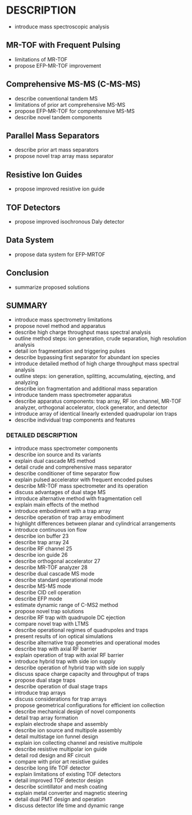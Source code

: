 # DESCRIPTION

- introduce mass spectroscopic analysis

## MR-TOF with Frequent Pulsing

- limitations of MR-TOF
- propose EFP-MR-TOF improvement

## Comprehensive MS-MS (C-MS-MS)

- describe conventional tandem MS
- limitations of prior art comprehensive MS-MS
- propose EFP-MR-TOF for comprehensive MS-MS
- describe novel tandem components

## Parallel Mass Separators

- describe prior art mass separators
- propose novel trap array mass separator

## Resistive Ion Guides

- propose improved resistive ion guide

## TOF Detectors

- propose improved isochronous Daly detector

## Data System

- propose data system for EFP-MRTOF

## Conclusion

- summarize proposed solutions

## SUMMARY

- introduce mass spectrometry limitations
- propose novel method and apparatus
- describe high charge throughput mass spectral analysis
- outline method steps: ion generation, crude separation, high resolution analysis
- detail ion fragmentation and triggering pulses
- describe bypassing first separator for abundant ion species
- introduce detailed method of high charge throughput mass spectral analysis
- outline steps: ion generation, splitting, accumulating, ejecting, and analyzing
- describe ion fragmentation and additional mass separation
- introduce tandem mass spectrometer apparatus
- describe apparatus components: trap array, RF ion channel, MR-TOF analyzer, orthogonal accelerator, clock generator, and detector
- introduce array of identical linearly extended quadrupolar ion traps
- describe individual trap components and features

### DETAILED DESCRIPTION

- introduce mass spectrometer components
- describe ion source and its variants
- explain dual cascade MS method
- detail crude and comprehensive mass separator
- describe conditioner of time separator flow
- explain pulsed accelerator with frequent encoded pulses
- describe MR-TOF mass spectrometer and its operation
- discuss advantages of dual stage MS
- introduce alternative method with fragmentation cell
- explain main effects of the method
- introduce embodiment with a trap array
- describe operation of trap array embodiment
- highlight differences between planar and cylindrical arrangements
- introduce continuous ion flow
- describe ion buffer 23
- describe trap array 24
- describe RF channel 25
- describe ion guide 26
- describe orthogonal accelerator 27
- describe MR-TOF analyzer 28
- describe dual cascade MS mode
- describe standard operational mode
- describe MS-MS mode
- describe CID cell operation
- describe EFP mode
- estimate dynamic range of C-MS2 method
- propose novel trap solutions
- describe RF trap with quadrupole DC ejection
- compare novel trap with LTMS
- describe operational regimes of quadrupoles and traps
- present results of ion optical simulations
- describe alternative trap geometries and operational modes
- describe trap with axial RF barrier
- explain operation of trap with axial RF barrier
- introduce hybrid trap with side ion supply
- describe operation of hybrid trap with side ion supply
- discuss space charge capacity and throughput of traps
- propose dual stage traps
- describe operation of dual stage traps
- introduce trap arrays
- discuss considerations for trap arrays
- propose geometrical configurations for efficient ion collection
- describe mechanical design of novel components
- detail trap array formation
- explain electrode shape and assembly
- describe ion source and multipole assembly
- detail multistage ion funnel design
- explain ion collecting channel and resistive multipole
- describe resistive multipolar ion guide
- detail rod design and RF circuit
- compare with prior art resistive guides
- describe long life TOF detector
- explain limitations of existing TOF detectors
- detail improved TOF detector design
- describe scintillator and mesh coating
- explain metal converter and magnetic steering
- detail dual PMT design and operation
- discuss detector life time and dynamic range

